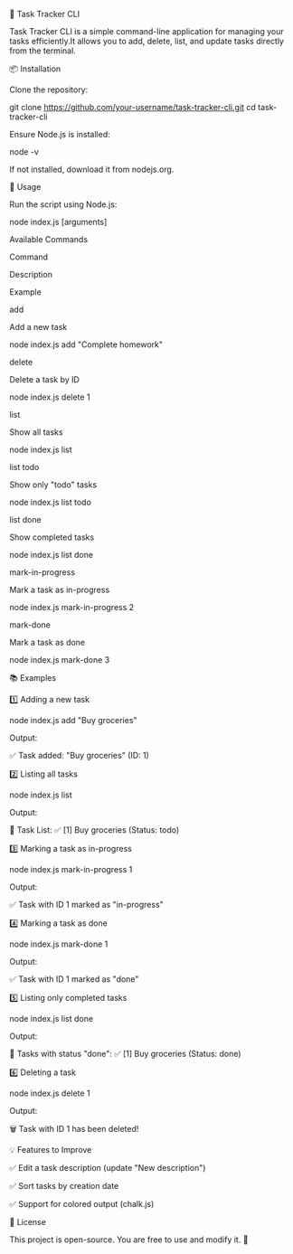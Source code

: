📝 Task Tracker CLI

Task Tracker CLI is a simple command-line application for managing your tasks efficiently.It allows you to add, delete, list, and update tasks directly from the terminal.

📦 Installation

Clone the repository:

git clone https://github.com/your-username/task-tracker-cli.git
cd task-tracker-cli

Ensure Node.js is installed:

node -v

If not installed, download it from nodejs.org.

🚀 Usage

Run the script using Node.js:

node index.js <command> [arguments]

Available Commands

Command

Description

Example

add

Add a new task

node index.js add "Complete homework"

delete

Delete a task by ID

node index.js delete 1

list

Show all tasks

node index.js list

list todo

Show only "todo" tasks

node index.js list todo

list done

Show completed tasks

node index.js list done

mark-in-progress

Mark a task as in-progress

node index.js mark-in-progress 2

mark-done

Mark a task as done

node index.js mark-done 3

📚 Examples

1️⃣ Adding a new task

node index.js add "Buy groceries"

Output:

✅ Task added: "Buy groceries" (ID: 1)

2️⃣ Listing all tasks

node index.js list

Output:

📌 Task List:
✅ [1] Buy groceries (Status: todo)

3️⃣ Marking a task as in-progress

node index.js mark-in-progress 1

Output:

✅ Task with ID 1 marked as "in-progress"

4️⃣ Marking a task as done

node index.js mark-done 1

Output:

✅ Task with ID 1 marked as "done"

5️⃣ Listing only completed tasks

node index.js list done

Output:

📌 Tasks with status "done":
✅ [1] Buy groceries (Status: done)

6️⃣ Deleting a task

node index.js delete 1

Output:

🗑 Task with ID 1 has been deleted!

💡 Features to Improve

✅ Edit a task description (update <id> "New description")

✅ Sort tasks by creation date

✅ Support for colored output (chalk.js)

📝 License

This project is open-source. You are free to use and modify it. 🚀


